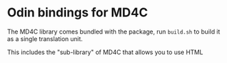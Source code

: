 # Odin bindings for MD4C

The MD4C library comes bundled with the package, run `build.sh` to build it as a single translation unit.

This includes the "sub-library" of MD4C that allows you to use HTML

